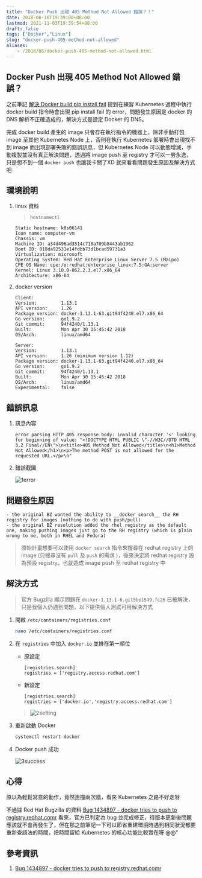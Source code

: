 ```yaml
---
title: "Docker Push 出現 405 Method Not Allowed 錯誤？！"
date: 2018-06-16T19:39:00+08:00
lastmod: 2021-11-03T19:39:54+08:00
draft: false
tags: ["Docker","Linux"]
slug: "docker-push-405-method-not-allowed"
aliases:
    - /2018/06/docker-push-405-method-not-allowed.html
---
```

## Docker Push 出現 405 Method Not Allowed 錯誤？

之前筆記 [解決 Docker build pip install fail](/2018/06/docker-build-pip-install-fail.html) 提到在練習 Kubernetes 過程中執行 docker build 指令時會出現 pip install fail 的 error，問題發生原因是 docker 的 DNS 解析不正確造成的，解決方式是設定 Docker 的 DNS。

完成 docker build 產生的 image 只會存在執行指令的機器上，除非手動打包 image 至其他 Kubernetes Node 上，否則在執行 Kubernetes 部署時會出現找不到 image 而出現部署失敗的錯誤訊息，但 Kubernetes Node 可以動態增減，手動複製並沒有真正解決問題，透過將 image push 至 registry 才可以一勞永逸，只是想不到一個 `docker push` 也讓我卡關了XD  就來看看問題發生原因及解決方式吧

## 環境說明

1. linux 資料

    >`hostnamectl`

    ```log
    Static hostname: k8s06141
    Icon name: computer-vm
    Chassis: vm
    Machine ID: a34d496ad3514c718a709b8443ab1962
    Boot ID: 018da92531e14fdbb73d1bcad59731a3
    Virtualization: microsoft
    Operating System: Red Hat Enterprise Linux Server 7.5 (Maipo)
    CPE OS Name: cpe:/o:redhat:enterprise_linux:7.5:GA:server
    Kernel: Linux 3.10.0-862.2.3.el7.x86_64
    Architecture: x86-64
    ```

2. docker version

    ```log
    Client:
    Version:         1.13.1
    API version:     1.26
    Package version: docker-1.13.1-63.git94f4240.el7.x86_64
    Go version:      go1.9.2
    Git commit:      94f4240/1.13.1
    Built:           Mon Apr 30 15:45:42 2018
    OS/Arch:         linux/amd64

    Server:
    Version:         1.13.1
    API version:     1.26 (minimum version 1.12)
    Package version: docker-1.13.1-63.git94f4240.el7.x86_64
    Go version:      go1.9.2
    Git commit:      94f4240/1.13.1
    Built:           Mon Apr 30 15:45:42 2018
    OS/Arch:         linux/amd64
    Experimental:    false
    ```

## 錯誤訊息

1. 訊息內容

    ```log
    error parsing HTTP 405 response body: invalid character '<' looking for beginning of value: "<!DOCTYPE HTML PUBLIC \"-//W3C//DTD HTML 3.2 Final//EN\">\n<title>405 Method Not Allowed</title>\n<h1>Method Not Allowed</h1>\n<p>The method POST is not allowed for the requested URL.</p>\n"
    ```

2. 錯誤截圖

    ![1error](https://user-images.githubusercontent.com/3851540/41497900-ff92a58a-7191-11e8-91a6-92efa6d3fd1a.png)

## 問題發生原因

```log
- the original BZ wanted the ability to __docker search__ the RH registry for images (nothing to do with push/pull) 
- the original BZ resolution added the rhel registry as the default one, making pushing images just go to the RH registry (which is plain wrong to me, both in RHEL and Fedora)
```

> 原始計畫想要可以使用 `docker search` 指令來搜尋在 redhat registry 上的 image (只搜尋沒有 `pull` 及 `push` 的需求 )，後來決定將 redhat registry 設為預設 registry，也就造成 image push 至 redhat registry 中

## 解決方式

> 官方 Bugzilla 顯示問題在 `docker-1.13.1-6.git5be1549.fc26` 已被解決，只是我個人仍遇到問題，以下提供個人測試可用解決方式

1. 開啟 `/etc/containers/registries.conf`

    ```bash
    nano /etc/containers/registries.conf
    ```

2. 在 `registries` 中加入 `docker.io` 並排在第一順位
    - 原設定

        ```config
        [registries.search]
        registries = ['registry.access.redhat.com']
        ```

    - 新設定

        ```config
        [registries.search]
        registries = ['docker.io','registry.access.redhat.com']
        ```

    >![2setting](https://user-images.githubusercontent.com/3851540/41497901-ffc0889c-7191-11e8-9284-f64fe926eb62.png)
3. 重新啟動 Docker

    ```bash
    systemctl restart docker
    ```

4. Docker push 成功

    ![3success](https://user-images.githubusercontent.com/3851540/41497902-ffea2fda-7191-11e8-8479-49fa4b2416c6.png)

## 心得

原以為輕鬆寫意的動作，竟然連撞兩次牆，看來 Kubernetes 之路不好走呀

不過據 Red Hat Bugzilla 的資料 [Bug 1434897 - docker tries to push to registry.redhat.comr](https://bugzilla.redhat.com/show_bug.cgi?id=1434897) 看來，官方已判定為 bug 並完成修正，待版本更新後問題應該就不會再發生了，但在那之前筆記一下可以節省重建環境時遇到相同狀況都要重新查語法的時間，把時間留給 Kubernetes 的核心功能比較實在呀 @@"

## 參考資訊

1. [Bug 1434897 - docker tries to push to registry.redhat.comr](https://bugzilla.redhat.com/show_bug.cgi?id=1434897)

